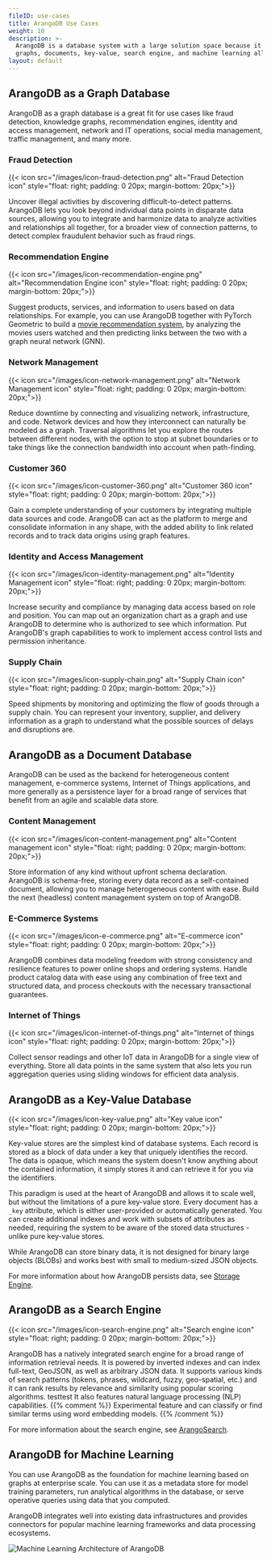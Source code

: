 ```yaml
---
fileID: use-cases
title: ArangoDB Use Cases
weight: 10
description: >-
  ArangoDB is a database system with a large solution space because it combines
  graphs, documents, key-value, search engine, and machine learning all in one
layout: default
---
```

## ArangoDB as a Graph Database

ArangoDB as a graph database is a great fit for use cases like fraud detection,
knowledge graphs, recommendation engines, identity and access management,
network and IT operations, social media management, traffic management, and many
more.

### Fraud Detection

{{< icon src="/images/icon-fraud-detection.png" alt="Fraud Detection icon" style="float: right; padding: 0 20px; margin-bottom: 20px;">}}

Uncover illegal activities by discovering difficult-to-detect patterns.
ArangoDB lets you look beyond individual data points in disparate data sources,
allowing you to integrate and harmonize data to analyze activities and
relationships all together, for a broader view of connection patterns, to detect
complex fraudulent behavior such as fraud rings.

### Recommendation Engine


{{< icon src="/images/icon-recommendation-engine.png" alt="Recommendation Engine icon" style="float: right; padding: 0 20px; margin-bottom: 20px;">}}

Suggest products, services, and information to users based on data relationships.
For example, you can use ArangoDB together with PyTorch Geometric to build a
[movie recommendation system](https://www.arangodb.com/2022/04/integrate-arangodb-with-pytorch-geometric-to-build-recommendation-systems/),
by analyzing the movies users watched and then predicting links between the two
with a graph neural network (GNN).

### Network Management


{{< icon src="/images/icon-network-management.png" alt="Network Management icon" style="float: right; padding: 0 20px; margin-bottom: 20px;">}}

Reduce downtime by connecting and visualizing network, infrastructure, and code.
Network devices and how they interconnect can naturally be modeled as a graph.
Traversal algorithms let you explore the routes between different nodes, with the
option to stop at subnet boundaries or to take things like the connection
bandwidth into account when path-finding.

### Customer 360


{{< icon src="/images/icon-customer-360.png" alt="Customer 360 icon" style="float: right; padding: 0 20px; margin-bottom: 20px;">}}

Gain a complete understanding of your customers by integrating multiple data
sources and code. ArangoDB can act as the platform to merge and consolidate
information in any shape, with the added ability to link related records and to
track data origins using graph features.

### Identity and Access Management


{{< icon src="/images/icon-identity-management.png" alt="Identity Management icon" style="float: right; padding: 0 20px; margin-bottom: 20px;">}}

Increase security and compliance by managing data access based on role and
position. You can map out an organization chart as a graph and use ArangoDB to
determine who is authorized to see which information. Put ArangoDB's graph
capabilities to work to implement access control lists and permission
inheritance.

### Supply Chain


{{< icon src="/images/icon-supply-chain.png" alt="Supply Chain icon" style="float: right; padding: 0 20px; margin-bottom: 20px;">}}

Speed shipments by monitoring and optimizing the flow of goods through a
supply chain. You can represent your inventory, supplier, and delivery
information as a graph to understand what the possible sources of delays and
disruptions are.

## ArangoDB as a Document Database


ArangoDB can be used as the backend for heterogeneous content management,
e-commerce systems, Internet of Things applications, and more generally as a
persistence layer for a broad range of services that benefit from an agile
and scalable data store.

### Content Management


{{< icon src="/images/icon-content-management.png" alt="Content management icon" style="float: right; padding: 0 20px; margin-bottom: 20px;">}}

Store information of any kind without upfront schema declaration. ArangoDB is
schema-free, storing every data record as a self-contained document, allowing
you to manage heterogeneous content with ease. Build the next (headless)
content management system on top of ArangoDB.

### E-Commerce Systems


{{< icon src="/images/icon-e-commerce.png" alt="E-commerce icon" style="float: right; padding: 0 20px; margin-bottom: 20px;">}}

ArangoDB combines data modeling freedom with strong consistency and resilience
features to power online shops and ordering systems. Handle product catalog data
with ease using any combination of free text and structured data, and process
checkouts with the necessary transactional guarantees.

### Internet of Things


{{< icon src="/images/icon-internet-of-things.png" alt="Internet of things icon" style="float: right; padding: 0 20px; margin-bottom: 20px;">}}

Collect sensor readings and other IoT data in ArangoDB for a single view of
everything. Store all data points in the same system that also lets you run
aggregation queries using sliding windows for efficient data analysis.

## ArangoDB as a Key-Value Database


{{< icon src="/images/icon-key-value.png" alt="Key value icon" style="float: right; padding: 0 20px; margin-bottom: 20px;">}}

Key-value stores are the simplest kind of database systems. Each record is
stored as a block of data under a key that uniquely identifies the record.
The data is opaque, which means the system doesn't know anything about the
contained information, it simply stores it and can retrieve it for you via
the identifiers.

This paradigm is used at the heart of ArangoDB and allows it to scale well,
but without the limitations of a pure key-value store. Every document has a
`_key` attribute, which is either user-provided or automatically generated.
You can create additional indexes and work with subsets of attributes as
needed, requiring the system to be aware of the stored data structures - unlike
pure key-value stores.

While ArangoDB can store binary data, it is not designed for
binary large objects (BLOBs) and works best with small to medium-sized
JSON objects.

For more information about how ArangoDB persists data, see
[Storage Engine](../architecture/architecture-storage-engines).

## ArangoDB as a Search Engine


{{< icon src="/images/icon-search-engine.png" alt="Search engine icon" style="float: right; padding: 0 20px; margin-bottom: 20px;">}}

ArangoDB has a natively integrated search engine for a broad range of
information retrieval needs. It is powered by inverted indexes and can index
full-text, GeoJSON, as well as arbitrary JSON data. It supports various
kinds of search patterns (tokens, phrases, wildcard, fuzzy, geo-spatial, etc.)
and it can rank results by relevance and similarity using popular
scoring algorithms.
testtest
It also features natural language processing (NLP) capabilities.
{{% comment %}} Experimental feature
and can classify or find similar terms using word embedding models.
{{% /comment %}}

For more information about the search engine, see [ArangoSearch](../indexing/arangosearch/).

## ArangoDB for Machine Learning


You can use ArangoDB as the foundation for machine learning based on graphs
at enterprise scale. You can use it as a metadata store for model training
parameters, run analytical algorithms in the database, or serve operative
queries using data that you computed.

ArangoDB integrates well into existing data infrastructures and provides
connectors for popular machine learning frameworks and data processing
ecosystems.

![Machine Learning Architecture of ArangoDB](/images/machine-learning-architecture.png)
